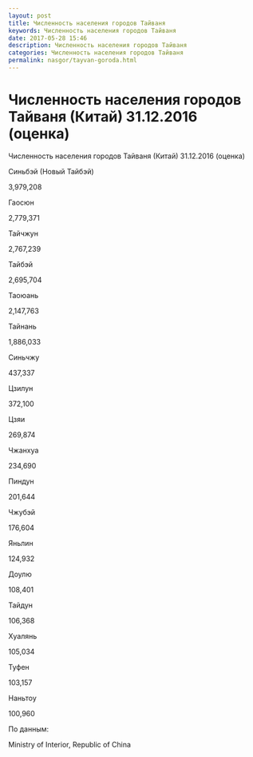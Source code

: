 ```yaml
---
layout: post
title: Численность населения городов Тайваня
keywords: Численность населения городов Тайваня
date: 2017-05-28 15:46
description: Численность населения городов Тайваня
categories: Численность населения городов Тайваня
permalink: nasgor/tayvan-goroda.html
---
```


# Численность населения городов Тайваня (Китай) 31.12.2016 (оценка)



Численность населения городов Тайваня (Китай) 31.12.2016 (оценка)








Синьбэй (Новый Тайбэй)


3,979,208






Гаосюн


2,779,371






Тайчжун


2,767,239






Тайбэй


2,695,704






Таоюань


2,147,763






Тайнань


1,886,033






Синьчжу


437,337






Цзилун


372,100






Цзяи


269,874






Чжанхуа


234,690






Пиндун


201,644






Чжубэй


176,604






Яньлин


124,932






Доулю


108,401






Тайдун


106,368






Хуалянь


105,034






Туфен


103,157






Наньтоу


100,960








По данным:


Ministry of Interior, Republic of China

			
		
